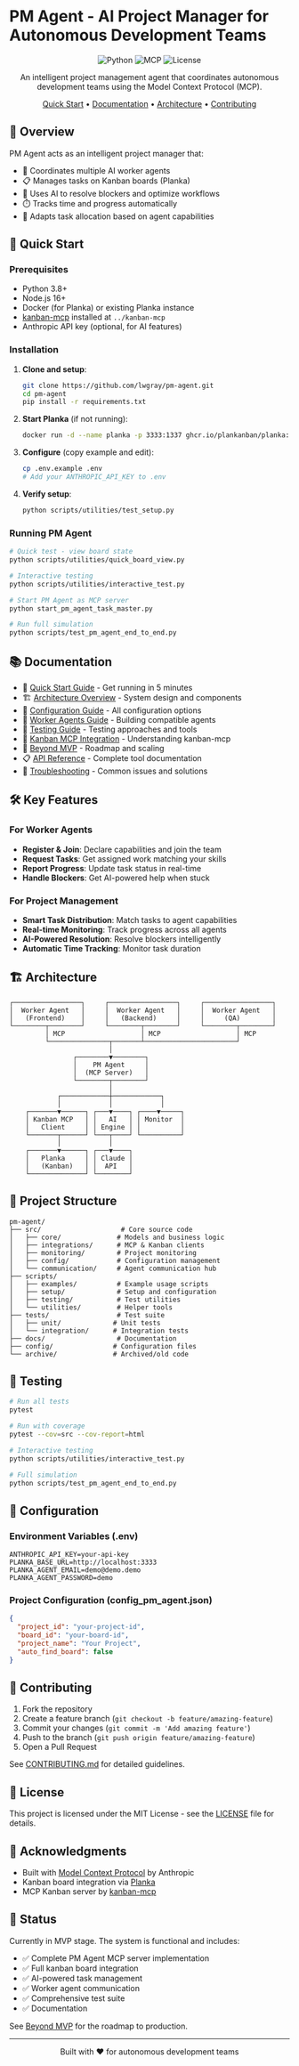 # PM Agent - AI Project Manager for Autonomous Development Teams

<div align="center">

![Python](https://img.shields.io/badge/python-3.8+-blue.svg)
![MCP](https://img.shields.io/badge/MCP-Protocol-green.svg)
![License](https://img.shields.io/badge/license-MIT-orange.svg)

An intelligent project management agent that coordinates autonomous development teams using the Model Context Protocol (MCP).

[Quick Start](#-quick-start) • [Documentation](docs/) • [Architecture](docs/architecture.md) • [Contributing](#-contributing)

</div>

## 🎯 Overview

PM Agent acts as an intelligent project manager that:
- 🤖 Coordinates multiple AI worker agents
- 📋 Manages tasks on Kanban boards (Planka)
- 🧠 Uses AI to resolve blockers and optimize workflows
- ⏱️ Tracks time and progress automatically
- 🔄 Adapts task allocation based on agent capabilities

## 🚀 Quick Start

### Prerequisites
- Python 3.8+
- Node.js 16+
- Docker (for Planka) or existing Planka instance
- [kanban-mcp](https://github.com/bradrisse/mcp-kanban) installed at `../kanban-mcp`
- Anthropic API key (optional, for AI features)

### Installation

1. **Clone and setup**:
   ```bash
   git clone https://github.com/lwgray/pm-agent.git
   cd pm-agent
   pip install -r requirements.txt
   ```

2. **Start Planka** (if not running):
   ```bash
   docker run -d --name planka -p 3333:1337 ghcr.io/plankanban/planka:latest
   ```

3. **Configure** (copy example and edit):
   ```bash
   cp .env.example .env
   # Add your ANTHROPIC_API_KEY to .env
   ```

4. **Verify setup**:
   ```bash
   python scripts/utilities/test_setup.py
   ```

### Running PM Agent

```bash
# Quick test - view board state
python scripts/utilities/quick_board_view.py

# Interactive testing
python scripts/utilities/interactive_test.py

# Start PM Agent as MCP server
python start_pm_agent_task_master.py

# Run full simulation
python scripts/test_pm_agent_end_to_end.py
```

## 📚 Documentation

- 📖 [Quick Start Guide](docs/quick-start.md) - Get running in 5 minutes
- 🏗️ [Architecture Overview](docs/architecture.md) - System design and components  
- 🔧 [Configuration Guide](docs/configuration.md) - All configuration options
- 🤝 [Worker Agents Guide](docs/worker-agents.md) - Building compatible agents
- 🧪 [Testing Guide](docs/testing-guide.md) - Testing approaches and tools
- 🔌 [Kanban MCP Integration](docs/kanban-mcp-integration.md) - Understanding kanban-mcp
- 🚀 [Beyond MVP](docs/beyond-mvp.md) - Roadmap and scaling
- 📋 [API Reference](docs/api-reference.md) - Complete tool documentation
- 🐛 [Troubleshooting](docs/troubleshooting.md) - Common issues and solutions

## 🛠️ Key Features

### For Worker Agents
- **Register & Join**: Declare capabilities and join the team
- **Request Tasks**: Get assigned work matching your skills
- **Report Progress**: Update task status in real-time
- **Handle Blockers**: Get AI-powered help when stuck

### For Project Management
- **Smart Task Distribution**: Match tasks to agent capabilities
- **Real-time Monitoring**: Track progress across all agents
- **AI-Powered Resolution**: Resolve blockers intelligently
- **Automatic Time Tracking**: Monitor task duration

## 🏗️ Architecture

```
┌─────────────────┐     ┌─────────────────┐     ┌─────────────────┐
│  Worker Agent   │     │  Worker Agent   │     │  Worker Agent   │
│   (Frontend)    │     │   (Backend)     │     │     (QA)        │
└────────┬────────┘     └────────┬────────┘     └────────┬────────┘
         │ MCP                   │ MCP                   │ MCP
         └───────────────┬───────┴───────────────────────┘
                         │
                ┌────────▼────────┐
                │    PM Agent     │
                │  (MCP Server)   │
                └────────┬────────┘
                         │
            ┌────────────┼────────────┐
            │            │            │
    ┌───────▼──────┐ ┌───▼────┐ ┌────▼─────┐
    │ Kanban MCP   │ │   AI   │ │ Monitor  │
    │   Client     │ │ Engine │ │          │
    └───────┬──────┘ └───┬────┘ └──────────┘
            │            │
    ┌───────▼──────┐ ┌───▼────┐
    │   Planka     │ │ Claude │
    │   (Kanban)   │ │  API   │
    └──────────────┘ └────────┘
```

## 📁 Project Structure

```
pm-agent/
├── src/                    # Core source code
│   ├── core/              # Models and business logic
│   ├── integrations/      # MCP & Kanban clients
│   ├── monitoring/        # Project monitoring
│   ├── config/            # Configuration management
│   └── communication/     # Agent communication hub
├── scripts/               
│   ├── examples/          # Example usage scripts
│   ├── setup/             # Setup and configuration
│   ├── testing/           # Test utilities
│   └── utilities/         # Helper tools
├── tests/                 # Test suite
│   ├── unit/             # Unit tests
│   └── integration/      # Integration tests
├── docs/                  # Documentation
├── config/               # Configuration files
└── archive/              # Archived/old code
```

## 🧪 Testing

```bash
# Run all tests
pytest

# Run with coverage
pytest --cov=src --cov-report=html

# Interactive testing
python scripts/utilities/interactive_test.py

# Full simulation
python scripts/test_pm_agent_end_to_end.py
```

## 🔧 Configuration

### Environment Variables (.env)
```env
ANTHROPIC_API_KEY=your-api-key
PLANKA_BASE_URL=http://localhost:3333
PLANKA_AGENT_EMAIL=demo@demo.demo
PLANKA_AGENT_PASSWORD=demo
```

### Project Configuration (config_pm_agent.json)
```json
{
  "project_id": "your-project-id",
  "board_id": "your-board-id",
  "project_name": "Your Project",
  "auto_find_board": false
}
```

## 🤝 Contributing

1. Fork the repository
2. Create a feature branch (`git checkout -b feature/amazing-feature`)
3. Commit your changes (`git commit -m 'Add amazing feature'`)
4. Push to the branch (`git push origin feature/amazing-feature`)
5. Open a Pull Request

See [CONTRIBUTING.md](CONTRIBUTING.md) for detailed guidelines.

## 📄 License

This project is licensed under the MIT License - see the [LICENSE](LICENSE) file for details.

## 🙏 Acknowledgments

- Built with [Model Context Protocol](https://modelcontextprotocol.io/) by Anthropic
- Kanban board integration via [Planka](https://planka.app/)
- MCP Kanban server by [kanban-mcp](https://github.com/bradrisse/mcp-kanban)

## 🚧 Status

Currently in MVP stage. The system is functional and includes:
- ✅ Complete PM Agent MCP server implementation
- ✅ Full kanban board integration
- ✅ AI-powered task management
- ✅ Worker agent communication
- ✅ Comprehensive test suite
- ✅ Documentation

See [Beyond MVP](docs/beyond-mvp.md) for the roadmap to production.

---

<div align="center">
Built with ❤️ for autonomous development teams
</div>